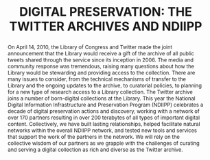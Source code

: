 ---
abstract: On April 14, 2010, the Library of Congress and Twitter made the joint announcement
  that the Library would receive a gift of the archive of all public tweets shared
  through the service since its inception in 2006. The media and community response
  was tremendous, raising many questions about how the Library would be stewarding
  and providing access to the collection. There are many issues to consider, from
  the technical mechanisms of transfer to the Library and the ongoing updates to the
  archive, to curatorial policies, to planning for a new type of research access to
  a Library collection. The Twitter archive joins a number of born-digital collections
  at the Library. This year the National Digital Information Infrastructure and Preservation
  Program (NDIIPP) celebrates a decade of digital preservation actions and discovery,
  working with a network of over 170 partners resulting in over 200 terabytes of all
  types of important digital content. Collectively, we have built lasting relationships,
  helped facilitate natural networks within the overall NDIIPP network, and tested
  new tools and services that support the work of the partners in the network. We
  will rely on the collective wisdom of our partners as we grapple with the challenges
  of curating and serving a digital collection as rich and diverse as the Twitter
  archive.
creators:
- Campbell, Laura E.
- Dulabahn, Beth
date: null
document_url: https://services.phaidra.univie.ac.at/api/object/o:185350/download
grand_parent: iPRES
institutions: []
keywords: []
landing_page_url: https://phaidra.univie.ac.at/o:185350
language: eng
layout: publication
license: GPLv3
notes_url: null
parent: iPRES 2010
presentation_url: null
publication_type: paper
size: 46110
source_name: iPRES
title: 'DIGITAL PRESERVATION: THE TWITTER ARCHIVES AND NDIIPP'
year: 2010
---